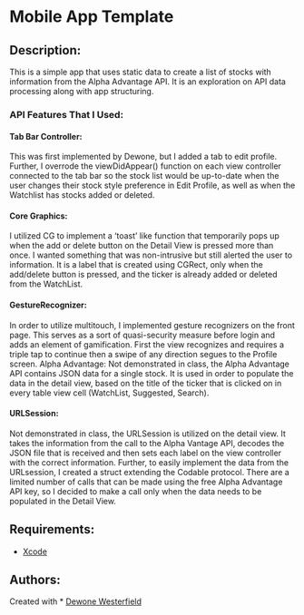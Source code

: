 # Mobile App Template

## Description:
This is a simple app that uses static data to create a list of stocks with information from the Alpha Advantage API. It is an exploration on API data processing along with app structuring. 

### API Features That I Used:

#### Tab Bar Controller: 
This was first implemented by Dewone, but I added a tab to edit profile. Further, I overrode the viewDidAppear() function on each view controller connected to the tab bar so the stock list would be up-to-date when the user changes their stock style preference in Edit Profile, as well as when the Watchlist has stocks added or deleted. 
#### Core Graphics: 
I utilized CG to implement a ‘toast’ like function that temporarily pops up when the add or delete button on the Detail View is pressed more than once. I wanted something that was non-intrusive but still alerted the user to information. It is a label that is created using CGRect, only when the add/delete button is pressed, and the ticker is already added or deleted from the WatchList.
#### GestureRecognizer: 
In order to utilize multitouch, I implemented gesture recognizers on the front page. This serves as a sort of quasi-security measure before login and adds an element of gamification. First the view recognizes and requires a triple tap to continue then a swipe of any direction segues to the Profile screen.
Alpha Advantage: Not demonstrated in class, the Alpha Advantage API contains JSON data for a single stock. It is used in order to populate the data in the detail view, based on the title of the ticker that is clicked on in every table view cell (WatchList, Suggested, Search). 
#### URLSession: 
Not demonstrated in class, the URLSession is utilized on the detail view. It takes the information from the call to the Alpha Vantage API, decodes the JSON file that is received and then sets each label on the view controller with the correct information. Further, to easily implement the data from the URLsession, I created a struct extending the Codable protocol. There are a limited number of calls that can be made using the free Alpha Advantage API key, so I decided to make a call only when the data needs to be populated in the Detail View.


## Requirements:

* [Xcode](http://docs.phonegap.com/en/3.5.0/guide_platforms_ios_index.md.html#iOS%20Platform%20Guide)

## Authors:
Created with * [Dewone Westerfield](https://github.com/DewoneW536)

